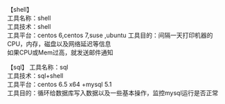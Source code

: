 【shell】  
工具名称：shell  
工具技术：shell  
工具平台：centos 6,centos 7,suse ,ubuntu
工具目的：间隔一天打印机器的CPU，内存，磁盘以及网络延迟等信息  
         如果CPU或Mem过高，就发送邮件通知  

【sql】
工具名称：sql  
工具技术：sql+shell  
工具平台：centos 6.5 x64 +mysql 5.1  
工具目的：循环给数据库写入数据以及一些基本操作，监控mysql运行是否正常
